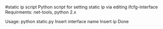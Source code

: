 #static ip script
Python script for setting static ip via editing ifcfg-interface Requirments: net-tools, python 2.x

Usage: python static.py Insert interface name Insert ip Done